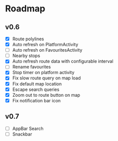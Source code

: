 Roadmap
=======

v0.6
----
- [x] Route polylines
- [x] Auto refresh on PlatformActivity
- [ ] Auto refresh on FavouritesActivity
- [ ] Nearby stops
- [x] Auto refresh route data with configurable interval
- [ ] Rename favourites
- [x] Stop timer on platform activity
- [x] Fix slow route query on map load
- [x] Fix default map location
- [x] Escape search queries
- [x] Zoom out to route button on map
- [x] Fix notification bar icon

v0.7
----
- [ ] AppBar Search
- [ ] Snackbar
